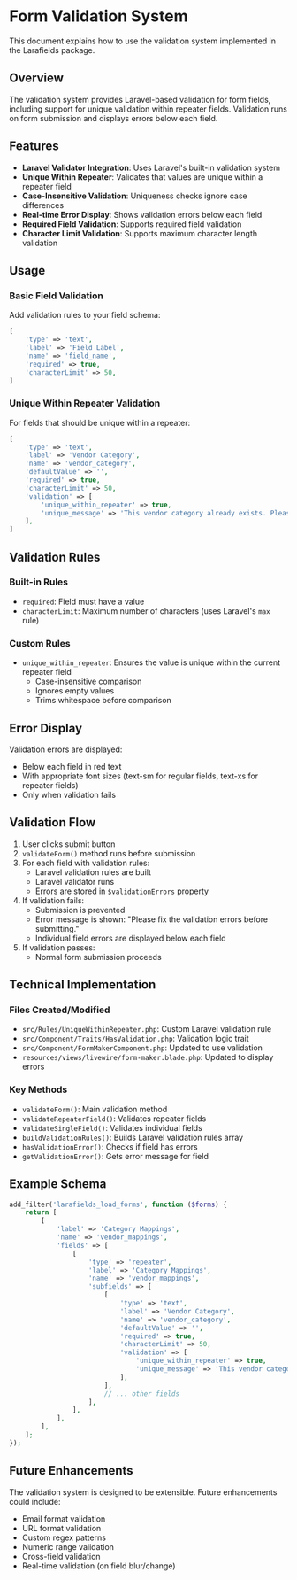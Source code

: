 # Form Validation System

This document explains how to use the validation system implemented in the Larafields package.

## Overview

The validation system provides Laravel-based validation for form fields, including support for unique validation within repeater fields. Validation runs on form submission and displays errors below each field.

## Features

- **Laravel Validator Integration**: Uses Laravel's built-in validation system
- **Unique Within Repeater**: Validates that values are unique within a repeater field
- **Case-Insensitive Validation**: Uniqueness checks ignore case differences
- **Real-time Error Display**: Shows validation errors below each field
- **Required Field Validation**: Supports required field validation
- **Character Limit Validation**: Supports maximum character length validation

## Usage

### Basic Field Validation

Add validation rules to your field schema:

```php
[
    'type' => 'text',
    'label' => 'Field Label',
    'name' => 'field_name',
    'required' => true,
    'characterLimit' => 50,
]
```

### Unique Within Repeater Validation

For fields that should be unique within a repeater:

```php
[
    'type' => 'text',
    'label' => 'Vendor Category',
    'name' => 'vendor_category',
    'defaultValue' => '',
    'required' => true,
    'characterLimit' => 50,
    'validation' => [
        'unique_within_repeater' => true,
        'unique_message' => 'This vendor category already exists. Please choose a different name.',
    ],
]
```

## Validation Rules

### Built-in Rules

- `required`: Field must have a value
- `characterLimit`: Maximum number of characters (uses Laravel's `max` rule)

### Custom Rules

- `unique_within_repeater`: Ensures the value is unique within the current repeater field
  - Case-insensitive comparison
  - Ignores empty values
  - Trims whitespace before comparison

## Error Display

Validation errors are displayed:
- Below each field in red text
- With appropriate font sizes (text-sm for regular fields, text-xs for repeater fields)
- Only when validation fails

## Validation Flow

1. User clicks submit button
2. `validateForm()` method runs before submission
3. For each field with validation rules:
   - Laravel validation rules are built
   - Laravel validator runs
   - Errors are stored in `$validationErrors` property
4. If validation fails:
   - Submission is prevented
   - Error message is shown: "Please fix the validation errors before submitting."
   - Individual field errors are displayed below each field
5. If validation passes:
   - Normal form submission proceeds

## Technical Implementation

### Files Created/Modified

- `src/Rules/UniqueWithinRepeater.php`: Custom Laravel validation rule
- `src/Component/Traits/HasValidation.php`: Validation logic trait
- `src/Component/FormMakerComponent.php`: Updated to use validation
- `resources/views/livewire/form-maker.blade.php`: Updated to display errors

### Key Methods

- `validateForm()`: Main validation method
- `validateRepeaterField()`: Validates repeater fields
- `validateSingleField()`: Validates individual fields
- `buildValidationRules()`: Builds Laravel validation rules array
- `hasValidationError()`: Checks if field has errors
- `getValidationError()`: Gets error message for field

## Example Schema

```php
add_filter('larafields_load_forms', function ($forms) {
    return [
        [
            'label' => 'Category Mappings',
            'name' => 'vendor_mappings',
            'fields' => [
                [
                    'type' => 'repeater',
                    'label' => 'Category Mappings',
                    'name' => 'vendor_mappings',
                    'subfields' => [
                        [
                            'type' => 'text',
                            'label' => 'Vendor Category',
                            'name' => 'vendor_category',
                            'defaultValue' => '',
                            'required' => true,
                            'characterLimit' => 50,
                            'validation' => [
                                'unique_within_repeater' => true,
                                'unique_message' => 'This vendor category already exists. Please choose a different name.',
                            ],
                        ],
                        // ... other fields
                    ],
                ],
            ],
        ],
    ];
});
```

## Future Enhancements

The validation system is designed to be extensible. Future enhancements could include:

- Email format validation
- URL format validation
- Custom regex patterns
- Numeric range validation
- Cross-field validation
- Real-time validation (on field blur/change)
